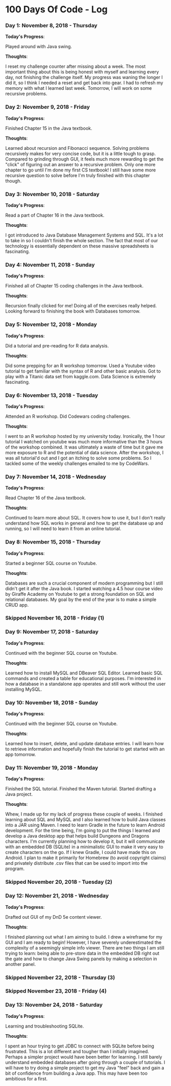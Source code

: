 # 100 Days Of Code - Log

### Day 1: November 8, 2018 - Thursday

**Today's Progress**: 

Played around with Java swing.

**Thoughts**:

I reset my challenge counter after missing about a week. The most important thing about this is being honest with myself and learning every day, not finishing the challenge itself.
My progress was waning the longer I did it, so I think I needed a reset and get back into gear.
I had to refresh my memory with what I learned last week. Tomorrow, I will work on some recursive problems.

### Day 2: November 9, 2018 - Friday

**Today's Progress**: 

Finished Chapter 15 in the Java textbook.

**Thoughts**:

Learned about recursion and Fibonacci sequence. Solving problems recursively makes for very concise code, but it is a little tough to grasp.
Compared to grinding through GUI, it feels much more rewarding to get the "click" of figuring out an answer to a recursive problem.
Only one more chapter to go until I'm done my first CS textbook!
I still have some more recursive question to solve before I'm truly finished with this chapter though.

### Day 3: November 10, 2018 - Saturday

**Today's Progress**: 

Read a part of Chapter 16 in the Java textbook.

**Thoughts**:

I got introduced to Java Database Management Systems and SQL.
It's a lot to take in so I couldn't finish the whole section.
The fact that most of our technology is essentially dependent on these massive spreadsheets is fascinating.

### Day 4: November 11, 2018 - Sunday

**Today's Progress**: 

Finished all of Chapter 15 coding challenges in the Java textbook.

**Thoughts**:

Recursion finally clicked for me!
Doing all of the exercises really helped.
Looking forward to finishing the book with Databases tomorrow.

### Day 5: November 12, 2018 - Monday

**Today's Progress**: 

Did a tutorial and pre-reading for R data analysis.

**Thoughts**:

Did some prepping for an R workshop tomorrow. Used a Youtube video tutorial to get familiar with the syntax of R and other basic analysis.
Got to play with a Titanic data set from kaggle.com. Data Science is extremely fascinating.

### Day 6: November 13, 2018 - Tuesday

**Today's Progress**: 

Attended an R workshop.
Did Codewars coding challenges.

**Thoughts**:

I went to an R workshop hosted by my university today. Ironically, the 1 hour tutorial I watched on youtube was much more informative than the 3 hours of the workshop combined.
It was ultimately a waste of time but it gave me more exposure to R and the potential of data science.
After the workshop, I was all tutorial'd out and I got an itching to solve some problems. So I tackled some of the weekly challenges emailed to me by CodeWars.

### Day 7: November 14, 2018 - Wednesday

**Today's Progress**: 

Read Chapter 16 of the Java textbook.

**Thoughts**:

Continued to learn more about SQL. It covers how to use it, but I don't really understand how SQL works in general and how to get the database up and running, so I will need to learn it from an online tutorial.

### Day 8: November 15, 2018 - Thursday

**Today's Progress**: 

Started a beginner SQL course on Youtube.

**Thoughts**:

Databases are such a crucial component of modern programming but I still didn't get it after the Java book.
I started watching a 4.5 hour course video by Giraffe Academy on Youtube to get a strong foundation on SQL and relational databases.
My goal by the end of the year is to make a simple CRUD app.

### Skipped November 16, 2018 - Friday (1)

### Day 9: November 17, 2018 - Saturday

**Today's Progress**: 

Continued with the beginner SQL course on Youtube.

**Thoughts**:

Learned how to install MySQL and DBeaver SQL Editor.
Learned basic SQL commands and created a table for educational purposes.
I'm interested in how a database in a standalone app operates and still work without the user installing MySQL.

### Day 10: November 18, 2018 - Sunday

**Today's Progress**: 

Continued with the beginner SQL course on Youtube.

**Thoughts**:

Learned how to insert, delete, and update database entries. I will learn how to retrieve information and hopefully finish the tutorial to get started with an app tomorrow.

### Day 11: November 19, 2018 - Monday

**Today's Progress**: 

Finished the SQL tutorial.
Finished the Maven tutorial.
Started drafting a Java project.

**Thoughts**:

Whew, I made up for my lack of progress these couple of weeks. I finished learning about SQL and MySQL and I also learned how to build Java classes into a JAR using Maven.
I need to learn Gradle in the future to learn Android development. For the time being, I'm going to put the things I learned and develop a Java desktop app that helps build Dungeons and Dragons characters.
I'm currently planning how to develop it, but it will communicate with an embedded DB (SQLite) in a minimalistic GUI to make it very easy to create characters on the go. If I knew Gradle, I could have made this on Android.
I plan to make it primarily for Homebrew (to avoid copyright claims) and privately distribute .csv files that can be used to import into the program.

### Skipped November 20, 2018 - Tuesday (2)

### Day 12: November 21, 2018 - Wednesday

**Today's Progress**: 

Drafted out GUI of my DnD 5e content viewer.

**Thoughts**:

I finished planning out what I am aiming to build. I drew a wireframe for my GUI and I am ready to begin!
However, I have severely underestimated the complexity of a seemingly simple info viewer.
There are two things I am still trying to learn: being able to pre-store data in the embedded DB right out the gate and how to change Java Swing panels by making a selection in another panel.

### Skipped November 22, 2018 - Thursday (3)
### Skipped November 23, 2018 - Friday (4)

### Day 13: November 24, 2018 - Saturday

**Today's Progress**: 

Learning and troubleshooting SQLite.

**Thoughts**:

I spent an hour trying to get JDBC to connect with SQLite before being frustrated. This is a lot different and tougher than I initially imagined.
Perhaps a simpler project would have been better for learning. I still barely understand embedded databases after going through a couple of tutorials.
I will have to try doing a simple project to get my Java "feel" back and gain a bit of confidence from building a Java app. This may have been too ambitious for a first.